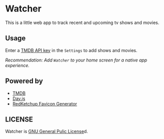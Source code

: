 # Watcher

This is a little web app to track recent and upcoming tv shows and movies.

## Usage

Enter a [TMDB API key](https://www.themoviedb.org/documentation/api) in the `Settings` to add shows and movies.

*Recommendation: Add `Watcher` to your home screen for a native app experience.*

## Powered by

* [TMDB](https://www.themoviedb.org/)
* [Day.js](https://github.com/iamkun/dayjs)
* [RedKetchup Favicon Generator](https://redketchup.io/favicon-generator)

## LICENSE

Watcher is [GNU General Pulic License](./LICENSE)d.
